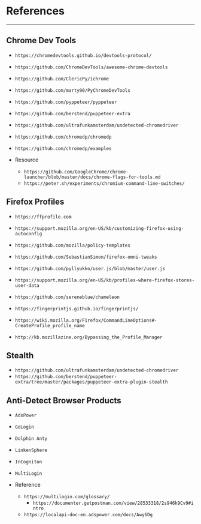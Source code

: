 # References

---

## Chrome Dev Tools

- `https://chromedevtools.github.io/devtools-protocol/`
- `https://github.com/ChromeDevTools/awesome-chrome-devtools`

- `https://github.com/ClericPy/ichrome`
- `https://github.com/marty90/PyChromeDevTools`
- `https://github.com/pyppeteer/pyppeteer`
- `https://github.com/berstend/puppeteer-extra`
- `https://github.com/ultrafunkamsterdam/undetected-chromedriver`

- `https://github.com/chromedp/chromedp`
- `https://github.com/chromedp/examples`

- Resource
    - `https://github.com/GoogleChrome/chrome-launcher/blob/master/docs/chrome-flags-for-tools.md`
    - `https://peter.sh/experiments/chromium-command-line-switches/`


## Firefox Profiles

- `https://ffprofile.com`

- `https://support.mozilla.org/en-US/kb/customizing-firefox-using-autoconfig`
- `https://github.com/mozilla/policy-templates`

- `https://github.com/SebastianSimon/firefox-omni-tweaks`
- `https://github.com/pyllyukko/user.js/blob/master/user.js`
- `https://support.mozilla.org/en-US/kb/profiles-where-firefox-stores-user-data`

- `https://github.com/sereneblue/chameleon`
- `https://fingerprintjs.github.io/fingerprintjs/`


- `https://wiki.mozilla.org/Firefox/CommandLineOptions#-CreateProfile_profile_name`
- `http://kb.mozillazine.org/Bypassing_the_Profile_Manager`


## Stealth

- `https://github.com/ultrafunkamsterdam/undetected-chromedriver`
- `https://github.com/berstend/puppeteer-extra/tree/master/packages/puppeteer-extra-plugin-stealth`


## Anti-Detect Browser Products

- `AdsPower`
- `GoLogin`
- `Dolphin Anty`

- `LinkenSphere`
- `InCogniton`
- `MultiLogin`

- Reference
    - `https://multilogin.com/glossary/`
        - `https://documenter.getpostman.com/view/28533318/2s946h9Cv9#intro`
    - `https://localapi-doc-en.adspower.com/docs/Awy6Dg`


